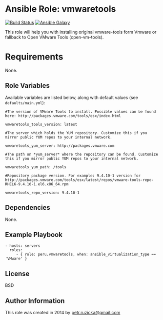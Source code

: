 # Ansible Role: vmwaretools

[![Build Status](https://travis-ci.org/ruzickap/ansible-role-vmwaretools.svg?branch=master)](https://travis-ci.org/ruzickap/ansible-role-vmwaretools) [![Ansible Galaxy](http://img.shields.io/badge/galaxy-peru.vmwaretools-660198.svg)](https://galaxy.ansible.com/list#/roles/1978)


This role will help you with installing original vmware-tools form Vmware or fallback to Open VMware Tools (open-vm-tools).

# Requirements

None.

## Role Variables

Available variables are listed below, along with default values (see `defaults/main.yml`):

    #The version of VMware Tools to install. Possible values can be found here: http://packages.vmware.com/tools/esx/index.html

    vmwaretools_tools_version: latest

    #The server which holds the YUM repository. Customize this if you mirror public YUM repos to your internal network.

    vmwaretools_yum_server: http://packages.vmware.com

    #The path on *yum_server* where the repository can be found. Customize this if you mirror public YUM repos to your internal network.
 
    vmwaretools_yum_path: /tools

    #Repository package version. For example: 9.4.10-1 version for http://packages.vmware.com/tools/esx/latest/repos/vmware-tools-repo-RHEL6-9.4.10-1.el6.x86_64.rpm

    vmwaretools_repo_version: 9.4.10-1

## Dependencies

None.

## Example Playbook

    - hosts: servers
      roles:
         - { role: peru.vmwaretools, when: ansible_virtualization_type == 'VMware' }

## License

BSD

## Author Information

This role was created in 2014 by <petr.ruzicka@gmail.com>
